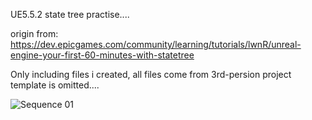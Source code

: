 

UE5.5.2  state tree practise....

origin from: 
https://dev.epicgames.com/community/learning/tutorials/lwnR/unreal-engine-your-first-60-minutes-with-statetree

Only including files i created, all files come from 3rd-persion project template is omitted....



![Sequence 01](https://github.com/user-attachments/assets/ef5fc152-5f23-4dfe-81d7-fc8fe4689c02)
